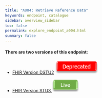 ```yaml
---
title: "A004: Retrieve Reference Data"
keywords: endpoint, catalogue
sidebar: overview_sidebar
toc: false
permalink: explore_endpoint_a004.html
summary: false
---
```


#### There are two versions of this endpoint:

- [FHIR Version DSTU2](explore_endpoint_a004_DSTU2.html) ![Deprecated](images/icons/api_deprecated.png)  

- [FHIR Version STU3 ](explore_endpoint_a004_STU3.html) ![Live](images/icons/api_live.png)

